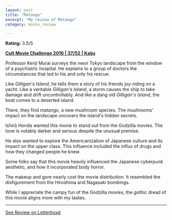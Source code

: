 ```yaml
---
layout: post
title: "Matango"
excerpt: "My review of Matango"
category: movie_review

---
```


**Rating:** 3.5/5

<b><a href="https://boxd.it/q7ygw/detail">Cult Movie Challenge 2016 | 37/52 | Kaiju</a></b>

Professor Kenji Murai surveys the neon Tokyo landscape from the window of a psychiatric hospital. He explains to a group of doctors the circumstances that led to his and only his rescue.

Like <i>Gilligan's Island</i>, he tells them a story of his friends joy-riding on a yacht. Like a veritable <I>Gilligan's Island</i>, a storm causes the ship to take damage and drift uncontrollably. And like a dang old <i>Gilligan's Island</i>, the boat comes to a deserted island.

There, they find matango, a new mushroom species. The mushrooms' impact on the landscape uncovers the island's hidden secrets.

Ishirō Honda wanted this movie to stand out from the Godzilla movies. The tone is notably darker and serious despite the unusual premise.

He also wanted to explore the Americanization of Japanese culture and its impact on the upper class. This influence included the influx of drugs and how they changed people he knew.

Some folks say that this movie heavily influenced the Japanese cyberpunk aesthetic, and how it incorporated body horror.

The makeup and gore nearly cost the movie distribution. It resembled the disfigurement from the Hiroshima and Nagasaki bombings.

While I appreciate the campy fun of the Godzilla movies, the gothic dread of this movie aligns more with my tastes.

<hr>

[See Review on Letterboxd](https://boxd.it/66QjPt)
